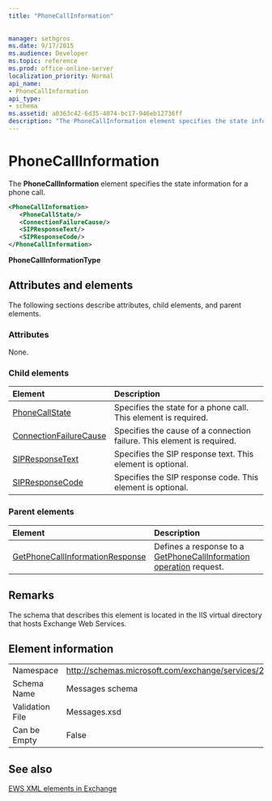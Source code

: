 ```yaml
---
title: "PhoneCallInformation"
 
 
manager: sethgros
ms.date: 9/17/2015
ms.audience: Developer
ms.topic: reference
ms.prod: office-online-server
localization_priority: Normal
api_name:
- PhoneCallInformation
api_type:
- schema
ms.assetid: a0363c42-6d35-4074-bc17-946eb12736ff
description: "The PhoneCallInformation element specifies the state information for a phone call."
---
```


# PhoneCallInformation

The **PhoneCallInformation** element specifies the state information for a phone call. 
  
```XML
<PhoneCallInformation>
   <PhoneCallState/>
   <ConnectionFailureCause/>
   <SIPResponseText/>
   <SIPResponseCode/>
</PhoneCallInformation>
```

 **PhoneCallInformationType**
## Attributes and elements

The following sections describe attributes, child elements, and parent elements.
  
### Attributes

None.
  
### Child elements

|**Element**|**Description**|
|:-----|:-----|
|[PhoneCallState](phonecallstate.md) <br/> |Specifies the state for a phone call. This element is required.  <br/> |
|[ConnectionFailureCause](connectionfailurecause.md) <br/> |Specifies the cause of a connection failure. This element is required.  <br/> |
|[SIPResponseText](sipresponsetext.md) <br/> |Specifies the SIP response text. This element is optional.  <br/> |
|[SIPResponseCode](sipresponsecode.md) <br/> |Specifies the SIP response code. This element is optional.  <br/> |
   
### Parent elements

|**Element**|**Description**|
|:-----|:-----|
|[GetPhoneCallInformationResponse](getphonecallinformationresponse.md) <br/> |Defines a response to a [GetPhoneCallInformation operation](getphonecallinformation-operation.md) request.  <br/> |
   
## Remarks

The schema that describes this element is located in the IIS virtual directory that hosts Exchange Web Services.
  
## Element information

|||
|:-----|:-----|
|Namespace  <br/> |http://schemas.microsoft.com/exchange/services/2006/messages  <br/> |
|Schema Name  <br/> |Messages schema  <br/> |
|Validation File  <br/> |Messages.xsd  <br/> |
|Can be Empty  <br/> |False  <br/> |
   
## See also



[EWS XML elements in Exchange](ews-xml-elements-in-exchange.md)

